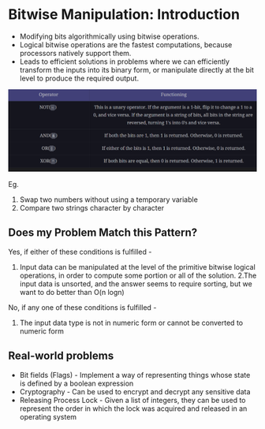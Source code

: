 # Bitwise Manipulation: Introduction

- Modifying bits algorithmically using bitwise operations.
- Logical bitwise operations are the fastest computations, because processors natively support them.
- Leads to efficient solutions in problems where we can efficiently transform the inputs into its binary form, or manipulate directly at the bit level to produce the required output.

![Alt text](image.png)

Eg.
1. Swap two numbers without using a temporary variable
2. Compare two strings character by character

## Does my Problem Match this Pattern?

Yes, if either of these conditions is fulfilled -

1. Input data can be manipulated at the level of the primitive bitwise logical operations, in order to compute some portion or all of the solution.
2.The input data is unsorted, and the answer seems to require sorting, but we want to do better than O(n logn)

No, if any one of these conditions is fulfilled -

1. The input data type is not in numeric form or cannot be converted to numeric form

## Real-world problems

- Bit fields (Flags) - Implement a way of representing things whose state is defined by a boolean expression
- Cryptography - Can be used to encrypt and decrypt any sensitive data
- Releasing Process Lock - Given a list of integers, they can be used to represent the order in which the lock was acquired and released in an operating system
